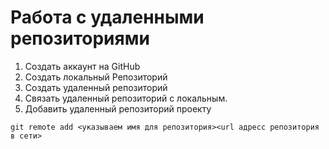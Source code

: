 # **Работа с удаленными репозиториями** # 
1. Создать аккаунт на GitHub
2. Создать локальный Репозиторий 
3. Создать удаленный репозиторий 
4. Связать удаленный репозиторий с локальным.
5. Добавить удаленный репозиторий проекту
```
git remote add <указываем имя для репозитория><url адресс репозитория в сети>
```
